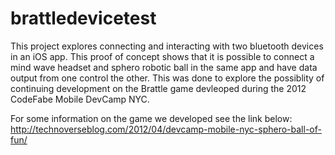 brattledevicetest
=================

This project explores connecting and interacting with two bluetooth devices in an iOS app. This proof of concept shows that it is possible to connect a mind wave headset and sphero robotic ball in the same app and have data output from one control the other. This was done to explore the possiblity of continuing development on the Brattle game devleoped during the 2012 CodeFabe Mobile DevCamp NYC. 

For some information on the game we developed see the link below:  
http://technoverseblog.com/2012/04/devcamp-mobile-nyc-sphero-ball-of-fun/
